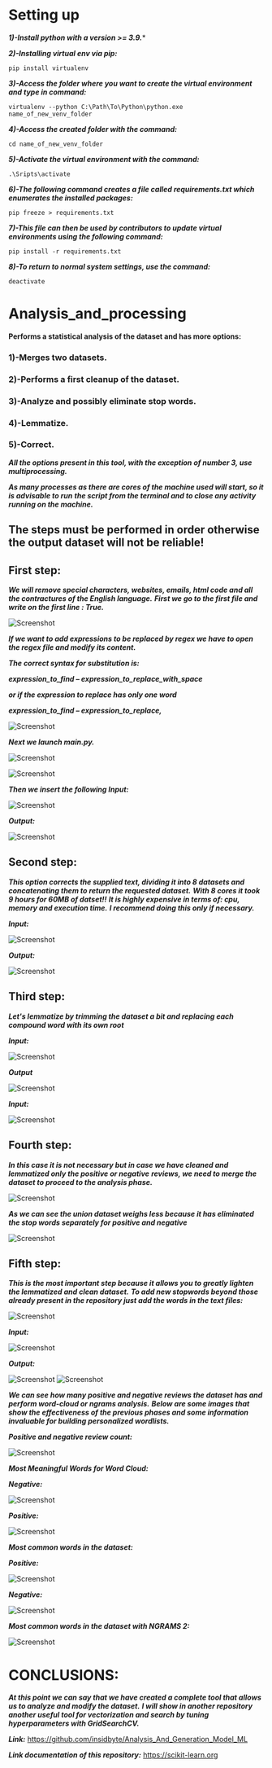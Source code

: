 # Setting up

***1)-Install python with a version >= 3.9.****

***2)-Installing virtual env via pip:***

    pip install virtualenv

***3)-Access the folder where you want to create the virtual environment and type in command:***

    virtualenv --python C:\Path\To\Python\python.exe name_of_new_venv_folder

***4)-Access the created folder with the command:***

    cd name_of_new_venv_folder

***5)-Activate the virtual environment with the command:***

    .\Sripts\activate

***6)-The following command creates a file called requirements.txt which enumerates the installed packages:***

    pip freeze > requirements.txt

***7)-This file can then be used by contributors to update virtual environments using the following command:***

    pip install -r requirements.txt

***8)-To return to normal system settings, use the command:***

    deactivate

# Analysis_and_processing
 
 __Performs a statistical analysis of the dataset and has more options:__ 
    
### 1)-Merges two datasets.
### 2)-Performs a first cleanup of the dataset.
### 3)-Analyze and possibly eliminate stop words.
### 4)-Lemmatize.
### 5)-Correct.

***All the options present in this tool, with the exception of number 3, use multiprocessing.***

***As many processes as there are cores of the machine used will start, so it is advisable to run***
***the script from the terminal and to close any activity running on the machine.***

## The steps must be performed in order otherwise the output dataset will not be reliable!
## First step:
***We will remove special characters, websites, emails, html code and all the contractures of the English language.***
***First we go to the first file and write on the first line : True.***

![Screenshot](MyScripts/OUTPUTS/Fasi_di_pulizia/1a_Fase_file_first.png)

***If we want to add expressions to be replaced by regex we have to open the regex file and modify its content.***

***The correct syntax for substitution is:***

***expression_to_find – expression_to_replace_with_space***

***or if the expression to replace has only one word***

***expression_to_find – expression_to_replace,***

![Screenshot](MyScripts/OUTPUTS/Fasi_di_pulizia/util.png)

***Next we launch main.py.***

![Screenshot](MyScripts/OUTPUTS/main.png)

![Screenshot](MyScripts/OUTPUTS/Fasi_di_pulizia/1a_Fase_lunch.png)

***Then we insert the following Input:***

![Screenshot](MyScripts/OUTPUTS/Fasi_di_pulizia/1a_Fase.png)

***Output:***

![Screenshot](MyScripts/OUTPUTS/Fasi_di_pulizia/1a_Fase_output1.png)

## Second step:


***This option corrects the supplied text, dividing it into 8 datasets and concatenating them to return the requested dataset.***
***With 8 cores it took 9 hours for 60MB of datset!!***
***It is highly expensive in terms of: cpu, memory and execution time.***
***I recommend doing this only if necessary.***

***Input:***

![Screenshot](MyScripts/OUTPUTS/correct/input.png)

***Output:***

![Screenshot](MyScripts/OUTPUTS/correct/processes.png)

## Third step:
***Let's lemmatize by trimming the dataset a bit and replacing each compound word with its own root***

***Input:***

![Screenshot](MyScripts/OUTPUTS/lemmatizzazione/2a_Fase_input.png)

***Output***

![Screenshot](MyScripts/OUTPUTS/lemmatizzazione/2a_Fase_output1.png)


***Input:***

![Screenshot](MyScripts/OUTPUTS/Fasi_di_pulizia/1a_Fase_input.png)

## Fourth step:
***In this case it is not necessary but in case we have cleaned and lemmatized only the positive or negative***
***reviews, we need to merge the dataset to proceed to the analysis phase.***

![Screenshot](MyScripts/OUTPUTS/3a_Fase/3a_Fase.png)

***As we can see the union dataset weighs less because it has eliminated the stop words separately for positive and negative***

![Screenshot](MyScripts/OUTPUTS/3a_Fase/3a_Fase_info.png)

## Fifth step:
***This is the most important step because it allows you to greatly lighten the lemmatized and clean dataset.***
***To add new stopwords beyond those already present in the repository just add the words in the text files:***

![Screenshot](MyScripts/OUTPUTS/stopwords/stopwords.png)

***Input:***

![Screenshot](MyScripts/OUTPUTS/4a_fase/4a_Fase_input.png)

***Output:***

![Screenshot](MyScripts/OUTPUTS/4a_fase/4a_Fase_output.png)
![Screenshot](MyScripts/OUTPUTS/4a_fase/4a_Fase_output1.png)

***We can see how many positive and negative reviews the dataset has and perform word-cloud or ngrams analysis.***
***Below are some images that show the effectiveness of the previous phases and some information***
***invaluable for building personalized wordlists.***

***Positive and negative review count:***

![Screenshot](MyScripts/OUTPUTS/count_negative_positive.png)

***Most Meaningful Words for Word Cloud:***

***Negative:***

![Screenshot](MyScripts/OUTPUTS/word_cloud_negative.png)

***Positive:***

![Screenshot](MyScripts/OUTPUTS/word_cloud_positive.png)

***Most common words in the dataset:***

***Positive:***

![Screenshot](MyScripts/OUTPUTS/most_common50_positive.png)

***Negative:***

![Screenshot](MyScripts/OUTPUTS/most_common_negative.png)

***Most common words in the dataset with NGRAMS 2:***

![Screenshot](MyScripts/OUTPUTS/ngrams2_negative_top50.png)

# CONCLUSIONS:

***At this point we can say that we have created a complete tool that allows us to analyze and modify the dataset.***
***I will show in another repository another useful tool for vectorization and search by tuning hyperparameters with GridSearchCV.***

***Link:*** https://github.com/insidbyte/Analysis_And_Generation_Model_ML

***Link documentation of this repository:*** https://scikit-learn.org

